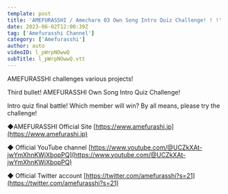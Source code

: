 ```yaml
---
template: post
title: 'AMEFURASSHI / Amechare 03 Own Song Intro Quiz Challenge! ! !'
date: 2023-06-02T12:00:39Z
tag: ['Amefurasshi Channel']
category: ['Amefurasshi']
author: auto 
videoID: l_pWrpNOwwQ
subTitle: l_pWrpNOwwQ.vtt
---
```

AMEFURASSHI challenges various projects!

Third bullet!
AMEFURASSHI Own Song Intro Quiz Challenge!

Intro quiz final battle!
Which member will win?
By all means, please try the challenge!

◆AMEFURASSHI Official Site
[https://www.amefurashi.jp](https://www.amefurashi.jp)

◆ Official YouTube channel
[https://www.youtube.com/@UCZkXAt-jwYmXhnKWjXbopPQ](https://www.youtube.com/@UCZkXAt-jwYmXhnKWjXbopPQ)

◆ Official Twitter account
[https://twitter.com/amefurasshi?s=21](https://twitter.com/amefurasshi?s=21)